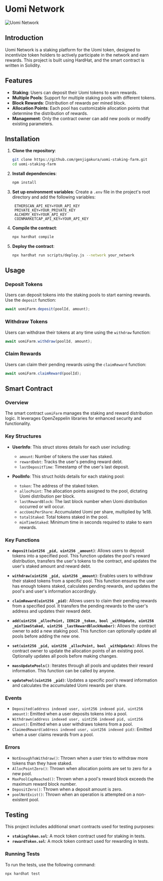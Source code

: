 # Uomi Network

![Uomi Network](https://pbs.twimg.com/profile_images/1803434790680506368/tEAb8qfo_400x400.jpg)

## Introduction

Uomi Network is a staking platform for the Uomi token, designed to incentivize token holders to actively participate in the network and earn rewards. This project is built using HardHat, and the smart contract is written in Solidity.

## Features

- **Staking**: Users can deposit their Uomi tokens to earn rewards.
- **Multiple Pools**: Support for multiple staking pools with different tokens.
- **Block Rewards**: Distribution of rewards per mined block.
- **Allocation Points**: Each pool has customizable allocation points that determine the distribution of rewards.
- **Management**: Only the contract owner can add new pools or modify existing parameters.

## Installation

1. **Clone the repository**:

   ```sh
   git clone https://github.com/genjigakura/uomi-staking-farm.git
   cd uomi-staking-farm
   ```

2. **Install dependencies**:

   ```sh
   npm install
   ```

3. **Set up environment variables**:
   Create a `.env` file in the project's root directory and add the following variables:

   ```
    ETHERSCAN_API_KEY=YOUR_API_KEY
    PRIVATE_KEY=YOUR_PRIVATE_KEY
    ALCHEMY_KEY=YOUR_API_KEY
    COINMARKETCAP_API_KEY=YOUR_API_KEY
   ```

4. **Compile the contract**:

   ```sh
   npx hardhat compile
   ```

5. **Deploy the contract**:
   ```sh
   npx hardhat run scripts/deploy.js --network your_network
   ```

## Usage

### Deposit Tokens

Users can deposit tokens into the staking pools to start earning rewards. Use the `deposit` function:

```javascript
await uomiFarm.deposit(poolId, amount);
```

### Withdraw Tokens

Users can withdraw their tokens at any time using the `withdraw` function:

```javascript
await uomiFarm.withdraw(poolId, amount);
```

### Claim Rewards

Users can claim their pending rewards using the `claimReward` function:

```javascript
await uomiFarm.claimReward(poolId);
```

## Smart Contract

### Overview

The smart contract `uomiFarm` manages the staking and reward distribution logic. It leverages OpenZeppelin libraries for enhanced security and functionality.

### Key Structures

- **UserInfo**: This struct stores details for each user including:

  - `amount`: Number of tokens the user has staked.
  - `rewardDebt`: Tracks the user's pending reward debt.
  - `lastDepositTime`: Timestamp of the user's last deposit.

- **PoolInfo**: This struct holds details for each staking pool:
  - `token`: The address of the staked token.
  - `allocPoint`: The allocation points assigned to the pool, dictating Uomi distribution per block.
  - `lastRewardBlock`: The last block number when Uomi distribution occurred or will occur.
  - `accUomiPerShare`: Accumulated Uomi per share, multiplied by 1e18.
  - `totalStaked`: Total tokens staked in the pool.
  - `minTimeStaked`: Minimum time in seconds required to stake to earn rewards.

### Key Functions

- **`deposit(uint256 _pid, uint256 _amount)`**: Allows users to deposit tokens into a specified pool. This function updates the pool's reward distribution, transfers the user's tokens to the contract, and updates the user's staked amount and reward debt.
- **`withdraw(uint256 _pid, uint256 _amount)`**: Enables users to withdraw their staked tokens from a specific pool. This function ensures the user has enough tokens staked, calculates pending rewards, and updates the pool's and user's information accordingly.

- **`claimReward(uint256 _pid)`**: Allows users to claim their pending rewards from a specified pool. It transfers the pending rewards to the user's address and updates their reward debt.

- **`add(uint256 _allocPoint, IERC20 _token, bool _withUpdate, uint256 _minTimeStaked, uint256 _lastRewardBlockNumber)`**: Allows the contract owner to add a new staking pool. This function can optionally update all pools before adding the new one.

- **`set(uint256 _pid, uint256 _allocPoint, bool _withUpdate)`**: Allows the contract owner to update the allocation points of an existing pool. Optionally updates all pools before making changes.

- **`massUpdatePools()`**: Iterates through all pools and updates their reward information. This function can be called by anyone.

- **`updatePool(uint256 _pid)`**: Updates a specific pool's reward information and calculates the accumulated Uomi rewards per share.

### Events

- `Deposited(address indexed user, uint256 indexed pid, uint256 amount)`: Emitted when a user deposits tokens into a pool.
- `Withdrawn(address indexed user, uint256 indexed pid, uint256 amount)`: Emitted when a user withdraws tokens from a pool.
- `ClaimedReward(address indexed user, uint256 indexed pid)`: Emitted when a user claims rewards from a pool.

### Errors

- `NotEnoughToWithdraw()`: Thrown when a user tries to withdraw more tokens than they have staked.
- `AllocPointZero()`: Thrown when allocation points are set to zero for a new pool.
- `MaxPoolCapReached()`: Thrown when a pool's reward block exceeds the maximum reward block number.
- `DepositZero()`: Thrown when a deposit amount is zero.
- `poolNotExist()`: Thrown when an operation is attempted on a non-existent pool.

## Testing

This project includes additional smart contracts used for testing purposes:

- **`stakingToken.sol`**: A mock token contract used for staking in tests.
- **`rewardToken.sol`**: A mock token contract used for rewarding in tests.

### Running Tests

To run the tests, use the following command:

```sh
npx hardhat test
```
